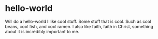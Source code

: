 # hello-world
Will do a hello-world
I like cool stuff. Some stuff that is cool. Such as cool beans, cool fish, and cool ramen. I also like faith, faith in Christ, something about it is incredibly important to me.
